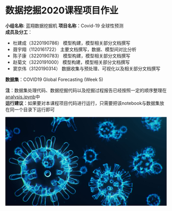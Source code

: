 # 数据挖掘2020课程项目作业

**小组名称**: 蓝翔数据挖掘机
**项目名称**：Covid-19 全球性预测  
**成员及分工**：

- 杜建成（3220190786）
    模型构建，模型相关部分文档撰写  
- 聂宇翔（1120161722）
    主要文档撰写，数据、模型间对比分析
- 陈子康（3220190783）
    模型构建，模型相关部分文档撰写  
- 赵菊文（3220191000）
    模型构建，模型相关部分文档撰写  
- 窦京伟（3120190314） 
    数据收集与预处理、可视化以及相关部分文档撰写

**数据集**：COVID19 Global Forecasting (Week 5)

**注**：数据集处理代码、数据挖掘代码以及挖掘过程报告已经按照一定的顺序整理在[analysis.ipynb](analysis.ipynb.rar)中  
**运行建议**：如果要对本课程项目代码进行运行，只需要把该notebook与数据集放在同一个目录下运行即可

![image](https://github.com/ChengchengDu/data_mining_project/blob/master/Snipaste_2020-07-03_16-11-22.png)
